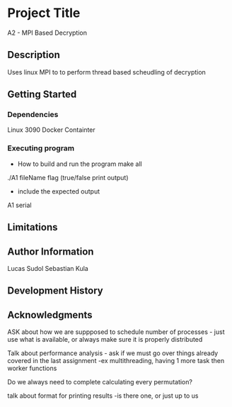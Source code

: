 # Project Title

A2 - MPI Based Decryption

## Description
Uses linux MPI to to perform thread based scheudling of decryption

## Getting Started

### Dependencies

Linux 3090 Docker Containter

### Executing program

* How to build and run the program
make all

./A1 fileName flag (true/false print output)

* include the expected output

A1
serial


## Limitations

## Author Information
Lucas Sudol
Sebastian Kula


## Development History

## Acknowledgments

ASK about how we are suppposed to schedule number of processes - just use what is available, or always make sure it is properly distributed

Talk about performance analysis - ask if we must go over things already covered in the last assignment -ex multithreading, having 1 more task then worker functions

Do we always need to complete calculating every permutation?

talk about format for printing results -is there one, or just up to us


